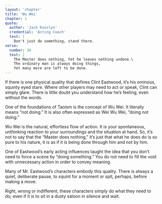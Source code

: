 ```yaml
---
layout: 'chapter'
title: 'Wu Wei'
chapter: 1
quote:
  author: 'Jack Kosslyn'
  credential: 'Acting Coach'
  text: |
    Don't just do something, stand there.
verse:
  number: 38
  text: |
    The Master does nothing, Yet he leaves nothing undone.\
    The ordinary man is always doing things,
    Yet many more are left to be done.
---
```


If there is one physical quality that defines Clint Eastwood,
it’s his ominous, squinty eyed stare.
Where other players may need to act or speak, Clint can simply glare.
There is little doubt you understand how he’s feeling,
even without the words.

One of the foundations of Taoism is the concept of Wu Wei.
It literally means “not doing.”
It is also often expressed as Wei Wu Wei, “doing not doing.”

Wu Wei is the natural, effortless flow of action.
It is your spontaneous,
unthinking reaction to your surroundings and the situation at hand.
So, it’s not to say that the “Master does nothing,” it’s just that
what he does do is so pure to his nature,
it is as if it is being done through him and not by him.

One of Eastwood’s early acting influences taught the idea that
you don’t need to force a scene by “doing something.”
You do not need to fill the void with unnecessary action
in order to convey meaning.

Many of Mr. Eastwood’s characters embody this quality.
There is always a quiet, deliberate pause, to squint for a moment or spit,
perhaps, before making a move.

Right, wrong or indifferent, these characters simply do what
they need to do; even if it is to sit in a dusty saloon in silence and wait.
